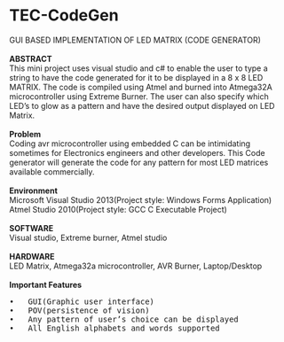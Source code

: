 # TEC-CodeGen
GUI BASED IMPLEMENTATION OF LED MATRIX (CODE GENERATOR)<br>
<br><b>ABSTRACT<br></b>
This mini project uses visual studio and c# to enable the user to type a string to have the code generated for it to be displayed in a 8 x 8 LED MATRIX. The code is compiled using Atmel and burned into Atmega32A microcontroller using Extreme Burner. The user can also specify which LED’s to glow as a pattern and have the desired output displayed on LED Matrix.<br>
<br><b>Problem<br></b>
Coding avr microcontroller using embedded C can be intimidating sometimes for Electronics engineers and other developers. This Code generator will generate the code for any pattern for most LED matrices available commercially.<br>
<br><b>Environment<br></b>
Microsoft Visual Studio 2013(Project style: Windows Forms Application)
Atmel Studio 2010(Project style: GCC C Executable Project)<br>
<br><b>SOFTWARE<br></b>
Visual studio, Extreme burner, Atmel studio<br>
<br><b>HARDWARE<br></b>
LED Matrix, Atmega32a microcontroller, AVR Burner, Laptop/Desktop<br>
<br><b>Important Features<br></b>
<pre>
•	GUI(Graphic user interface)
•	POV(persistence of vision)
•	Any pattern of user’s choice can be displayed
•	All English alphabets and words supported
</pre>
